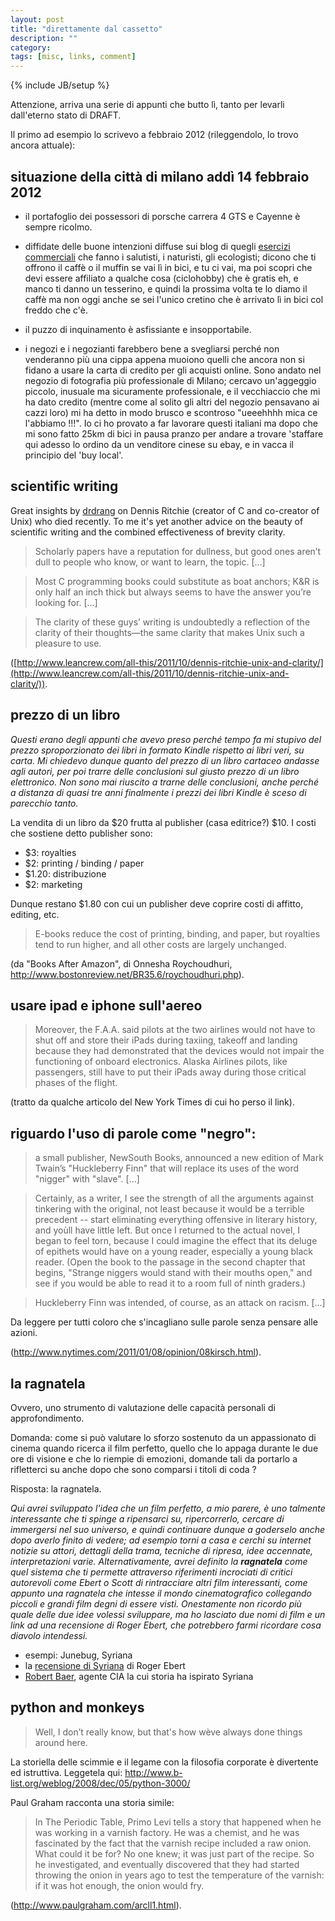 ```yaml
---
layout: post
title: "direttamente dal cassetto"
description: ""
category: 
tags: [misc, links, comment]
---
```

{% include JB/setup %}

Attenzione, arriva una serie di appunti che butto lì, tanto per levarli dall'eterno stato di DRAFT.

Il primo ad esempio lo scrivevo a febbraio 2012 (rileggendolo, lo trovo ancora attuale):

## situazione della città di milano addì 14 febbraio 2012

* il portafoglio dei possessori di porsche carrera 4 GTS e Cayenne è sempre ricolmo.

* diffidate delle buone intenzioni diffuse sui blog di quegli [esercizi commerciali](http://www.californiabakery.it/) che fanno i salutisti, i naturisti, gli ecologisti; dicono che ti offrono il caffè o il muffin se vai lì in bici, e tu ci vai, ma poi scopri che devi essere affiliato a qualche cosa (ciclohobby) che è gratis eh, e manco ti danno un tesserino, e quindi la prossima volta te lo diamo il caffè ma non oggi anche se sei l'unico cretino che è arrivato lì in bici col freddo che c'è.

* il puzzo di inquinamento è asfissiante e insopportabile.

* i negozi e i negozianti farebbero bene a svegliarsi perché non venderanno più una cippa appena muoiono quelli che ancora non si fidano a usare la carta di credito per gli acquisti online. Sono andato nel negozio di fotografia più professionale di Milano; cercavo un'aggeggio piccolo, inusuale ma sicuramente professionale, e il vecchiaccio che mi ha dato credito (mentre come al solito gli altri del negozio pensavano ai cazzi loro) mi ha detto in modo brusco e scontroso "ueeehhhh mica ce l'abbiamo !!!". Io ci ho provato a far lavorare questi italiani ma dopo che mi sono fatto 25km di bici in pausa pranzo per andare a trovare 'staffare qui adesso lo ordino da un venditore cinese su ebay, e in vacca il principio del 'buy local'.


## scientific writing

Great insights by [drdrang](http://www.leancrew.com/all-this/) on Dennis Ritchie (creator of C and co-creator of Unix) who died recently. To me it's yet another advice on the beauty of scientific writing and the combined effectiveness of brevity clarity.

> Scholarly papers have a reputation for dullness, but good ones aren’t dull to people who know, or want to learn, the topic. [...]

> Most C programming books could substitute as boat anchors; K&R is only half an inch thick but always seems to have the answer you’re looking for. [...]

> The clarity of these guys’ writing is undoubtedly a reflection of the clarity of their thoughts—the same clarity that makes Unix such a pleasure to use.

([http://www.leancrew.com/all-this/2011/10/dennis-ritchie-unix-and-clarity/](http://www.leancrew.com/all-this/2011/10/dennis-ritchie-unix-and-clarity/)).

## prezzo di un libro

_Questi erano degli appunti che avevo preso perché tempo fa mi stupivo del prezzo sproporzionato dei libri in formato Kindle rispetto ai libri veri, su carta. Mi chiedevo dunque quanto del prezzo di un libro cartaceo andasse agli autori, per poi trarre delle conclusioni sul giusto prezzo di un libro elettronico. Non sono mai riuscito a trarne delle conclusioni, anche perché a distanza di quasi tre anni finalmente i prezzi dei libri Kindle è sceso di parecchio tanto._


La vendita di un libro da $20 frutta al publisher (casa editrice?) $10. I costi che sostiene detto publisher sono:

* $3: royalties
* $2: printing / binding / paper
* $1.20: distribuzione
* $2: marketing

Dunque restano $1.80 con cui un publisher deve coprire costi di affitto, editing, etc.

> E-books reduce the cost of printing, binding, and paper, but royalties tend to run higher, and all other costs are largely unchanged.

(da "Books After Amazon", di Onnesha Roychoudhuri, <http://www.bostonreview.net/BR35.6/roychoudhuri.php>).

## usare ipad e iphone sull'aereo

> Moreover, the F.A.A. said pilots at the two airlines would not have to shut off and store their iPads during taxiing, takeoff and landing because they had demonstrated that the devices would not impair the functioning of onboard electronics. Alaska Airlines pilots, like passengers, still have to put their iPads away during those critical phases of the flight.

(tratto da qualche articolo del New York Times di cui ho perso il link).

## riguardo l'uso di parole come "negro":

> a small publisher, NewSouth Books, announced a new edition of Mark Twain’s "Huckleberry Finn" that will replace its uses of the word "nigger" with "slave". [...]

> Certainly, as a writer, I see the strength of all the arguments against tinkering with the original, not least because it would be a terrible precedent -- start eliminating everything offensive in literary history, and yoùll have little left. But once I returned to the actual novel, I began to feel torn, because I could imagine the effect that its deluge of epithets would have on a young reader, especially a young black reader. (Open the book to the passage in the second chapter that begins, "Strange niggers would stand with their mouths open," and see if you would be able to read it to a room full of ninth graders.)

> Huckleberry Finn was intended, of course, as an attack on racism. [...]

Da leggere per tutti coloro che s'incagliano sulle parole senza pensare alle azioni.

(<http://www.nytimes.com/2011/01/08/opinion/08kirsch.html>).

## la ragnatela

Ovvero, uno strumento di valutazione delle capacità personali di approfondimento.

Domanda: come si può valutare lo sforzo sostenuto da un appassionato di cinema quando ricerca il film perfetto, quello che lo appaga durante le due ore di visione e che lo riempie di emozioni, domande tali da portarlo a rifletterci su anche dopo che sono comparsi i titoli di coda ?

Risposta: la ragnatela.

_Qui avrei sviluppato l'idea che un film perfetto, a mio parere, è uno talmente interessante che ti spinge a ripensarci su, ripercorrerlo, cercare di immergersi nel suo universo, e quindi continuare dunque a goderselo anche dopo averlo finito di vedere; ad esempio torni a casa e cerchi su internet notizie su attori, dettagli della trama, tecniche di ripresa, idee accennate, interpretazioni varie. Alternativamente, avrei definito la **ragnatela** come quel sistema che ti permette attraverso riferimenti incrociati di critici autorevoli come Ebert o Scott di rintracciare altri film interessanti, come appunto una ragnatela che intesse il mondo cinematografico collegando piccoli e grandi film degni di essere visti. Onestamente non ricordo più quale delle due idee volessi sviluppare, ma ho lasciato due nomi di film e un link ad una recensione di Roger Ebert, che potrebbero farmi ricordare cosa diavolo intendessi._

* esempi: Junebug, Syriana
* la [recensione di Syriana](http://rogerebert.suntimes.com/apps/pbcs.dll/article?AID=/20051208/REVIEWS/51130002/1023) di Roger Ebert
* [Robert Baer](http://www.npr.org/templates/story/story.php?storyId=5041385), agente CIA la cui storia ha ispirato Syriana 

## python and monkeys

> Well, I don’t really know, but that's how wève always done things around here.

La storiella delle scimmie e il legame con la filosofia corporate è divertente ed istruttiva. Leggetela qui: <http://www.b-list.org/weblog/2008/dec/05/python-3000/>

Paul Graham racconta una storia simile:

> In The Periodic Table, Primo Levi tells a story that happened when he was working in a varnish factory. He was a chemist, and he was fascinated by the fact that the varnish recipe included a raw onion. What could it be for? No one knew; it was just part of the recipe. So he investigated, and eventually discovered that they had started throwing the onion in years ago to test the temperature of the varnish: if it was hot enough, the onion would fry.

(<http://www.paulgraham.com/arcll1.html>).
